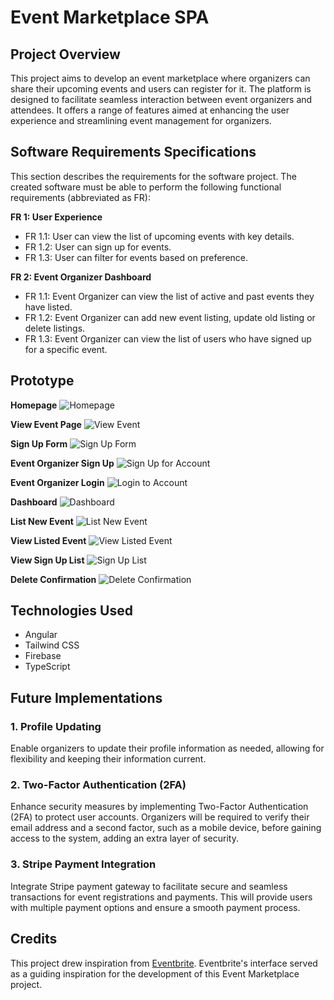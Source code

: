 # Event Marketplace SPA

## Project Overview

This project aims to develop an event marketplace where organizers can share their upcoming events and users can register for it. The platform is designed to facilitate seamless interaction between event organizers and attendees. It offers a range of features aimed at enhancing the user experience and streamlining event management for organizers.

## Software Requirements Specifications 
This section describes the requirements for the software project. The created software must be
able to perform the following functional requirements (abbreviated as FR):

**FR 1: User Experience**
- FR 1.1: User can view the list of upcoming events with key details.
- FR 1.2: User can sign up for events.
- FR 1.3: User can filter for events based on preference.


**FR 2: Event Organizer Dashboard**
- FR 1.1: Event Organizer can view the list of active and past events they have listed.
- FR 1.2: Event Organizer can add new event listing, update old listing or delete listings.
- FR 1.3: Event Organizer can view the list of users who have signed up for a specific event.

## Prototype

**Homepage**
![Homepage](./src/assets/images/readme/landing-page.png)

**View Event Page**
![View Event](./src/assets/images/readme/view-event-page.png)

**Sign Up Form**
![Sign Up Form](./src/assets/images/readme/signup-form.png)

**Event Organizer Sign Up**
![Sign Up for Account](./src/assets/images/readme/signup.png)

**Event Organizer Login**
![Login to Account](./src/assets/images/readme/login.png)

**Dashboard**
![Dashboard](./src/assets/images/readme/dashboard.png)

**List New Event**
![List New Event](./src/assets/images/readme/list-event.png)

**View Listed Event**
![View Listed Event](./src/assets/images/readme/view-event.png)

**View Sign Up List**
![Sign Up List](./src/assets/images/readme/signup-list.png)

**Delete Confirmation**
![Delete Confirmation](./src/assets/images/readme/delete-confirmation.png)

## Technologies Used

- Angular
- Tailwind CSS
- Firebase
- TypeScript

## Future Implementations

### 1. Profile Updating
Enable organizers to update their profile information as needed, allowing for flexibility and keeping their information current.

### 2. Two-Factor Authentication (2FA)
Enhance security measures by implementing Two-Factor Authentication (2FA) to protect user accounts. Organizers will be required to verify their email address and a second factor, such as a mobile device, before gaining access to the system, adding an extra layer of security.

### 3. Stripe Payment Integration
Integrate Stripe payment gateway to facilitate secure and seamless transactions for event registrations and payments. This will provide users with multiple payment options and ensure a smooth payment process.

## Credits
This project drew inspiration from [Eventbrite](https://www.eventbrite.com/). Eventbrite's interface served as a guiding inspiration for the development of this Event Marketplace project.